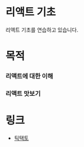 # 리액트 기초
리액트 기초를 연습하고 있습니다.
# 목적
### 리액트에 대한 이해
### 리액트 맛보기
# 링크
* [틱택토](/React_basic/tree/master/src/Ex01)

